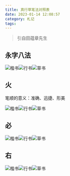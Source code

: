 ```yaml
---
title: 真行草笔法对照表
date: 2023-01-14 12:08:57
category: 札记
tags: 
---
```


> 引自田蕴章先生

<!-- more -->

## 永字八法

<div style="display:flex">
	<img alt="楷书" src="/assets/images/notes/calligraphy/image-20230114121707963.png"/>
	<img alt="行书" src="/assets/images/notes/calligraphy/image-20230114122444343.png"/>
	<img alt="草书" src="/assets/images/notes/calligraphy/image-20230114122531638.png"/>
</div>

## 火

笔顺的意义：准确、迅捷、形美

<div style="display:flex">
	<img alt="楷书" src="/assets/images/notes/calligraphy/image-20230115233231357.png"/>
	<img alt="行书" src="/assets/images/notes/calligraphy/image-20230115233309870.png"/>
	<img alt="草书" src="/assets/images/notes/calligraphy/image-20230115233403157.png"/>
</div>

## 必

<div style="display:flex">
	<img alt="楷书" src="/assets/images/notes/calligraphy/image-20230116112913620.png"/>
	<img alt="行书" src="/assets/images/notes/calligraphy/image-20230116112935269.png"/>
	<img alt="草书" src="/assets/images/notes/calligraphy/image-20230116113039322.png"/>
</div>

## 右

<div style="display:flex">
	<img alt="楷书" src="/assets/images/notes/calligraphy/image-20230119155138864.png"/>
	<img alt="行书" src="/assets/images/notes/calligraphy/image-20230119155204561.png"/>
	<img alt="草书" src="/assets/images/notes/calligraphy/image-20230119155223105.png"/>
</div>

